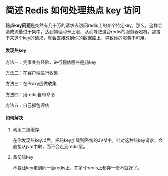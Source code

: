 # 简述 Redis 如何处理热点 key 访问

**热点key问题**是突然有几十万的请求去访问redis上的某个特定key。那么，这样会造成流量过于集中，达到物理网卡上限，从而导致这台redis的服务器宕机。那接下来这个key的请求，就会直接怼到你的数据库上，导致你的服务不可用。

#### 发现热key

方法一：凭借业务经验，进行预估哪些是热key

方法二：在客户端进行收集

方法三：在Proxy层做收集

方法四：用redis自带命令

方法五：自己抓包评估

#### 如何解决

1. 利用二级缓存

   在你发现热key以后，把热key加载到系统的JVM中。针对这种热key请求，会直接从jvm中取，而不会走到redis层。

2. 备份热key

   不要让key走到同一台redis上，在多个redis上都存一份不就好了。